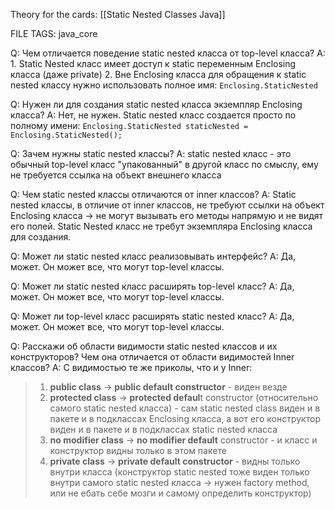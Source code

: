 
Theory for the cards: [[Static Nested Classes Java]]

FILE TAGS: java_core

Q: Чем отличается поведение static nested класса от top-level класса?
A: 1. Static Nested класс имеет доступ к static переменным Enclosing класса (даже private)
2. Вне Enclosing класса для обращения к static nested классу нужно использовать полное имя: `Enclosing.StaticNested`

Q: Нужен ли для создания static nested класса экземпляр Enclosing класса?
A: Нет, не нужен. Static nested класс создается просто по полному имени:
`Enclosing.StaticNested staticNested = Enclosing.StaticNested();`

Q: Зачем нужны static nested классы? 
A: static nested класс - это обычный top-level класс "упакованный" в другой класс по смыслу, ему не требуется ссылка на объект внешнего класса

Q: Чем static nested классы отличаются от inner классов?
A: Static nested классы, в отличие от inner классов, не требуют ссылки на объект Enclosing класса -> не могут вызывать его методы напрямую и не видят его полей.
Static Nested класс не требут экземпляра Enclosing класса для создания.

Q: Может ли static nested класс реализовывать интерфейс?
A: Да, может. Он может все, что могут top-level классы.

Q: Может ли static nested класс расширять top-level класс?
A: Да, может. Он может все, что могут top-level классы.

Q: Может ли top-level класс расширять static nested класс?
A: Да, может. Он может все, что могут top-level классы.

Q: Расскажи об области видимости static nested классов и их конструкторов? Чем она отличается от области видимостей Inner классов? 
A: С видимостью те же приколы, что и у Inner:
>1. **public class** -> **public default constructor** - виден везде
>2. **protected class** -> **protected defaul**t constructor (относительно самого static nested класса) - сам static nested class виден и в пакете и в подклассах Enclosing класса, а вот его конструктор виден и в пакете и в подклассах static nested класса
>3. **no modifier class** -> **no modifier default** constructor - и класс и конструктор видны только в этом пакете
>4. **private class** -> **private default constructor** - видны только внутри класса (конструктор static nested тоже виден только внутри самого static nested класса -> нужен factory method, или не ебать себе мозги и самому определить конструктор)